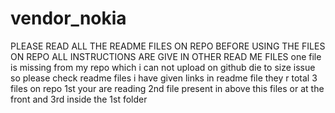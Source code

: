 # vendor_nokia
PLEASE READ ALL THE README FILES ON REPO BEFORE USING THE FILES ON REPO ALL INSTRUCTIONS ARE GIVE IN OTHER READ ME FILES
one file is missing from my repo which i can not upload on github die to size issue so please check readme files i have given links in 
readme file they r total 3 files on repo 1st your are reading  2nd file present in above this files or at the front and 3rd inside the 1st folder

